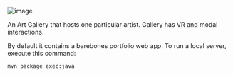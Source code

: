 ![image]("https://github.com/TommyLiang1/Personal_Portfolio/blob/main/imgs/desc.JPG")

An Art Gallery that hosts one particular artist.
Gallery has VR and modal interactions.

By default it contains a barebones portfolio web app. To run a local server,
execute this command:

```
mvn package exec:java
```
